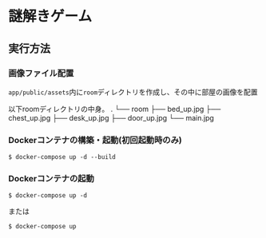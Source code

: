 # 謎解きゲーム

## 実行方法

### 画像ファイル配置

`app/public/assets`内に`room`ディレクトリを作成し、その中に部屋の画像を配置

以下roomディレクトリの中身。
.
└── room
    ├── bed_up.jpg
    ├── chest_up.jpg
    ├── desk_up.jpg
    ├── door_up.jpg
    └── main.jpg



### Dockerコンテナの構築・起動(初回起動時のみ)

`$ docker-compose up -d --build`

### Dockerコンテナの起動

```
$ docker-compose up -d
```
または
```
$ docker-compose up
```


